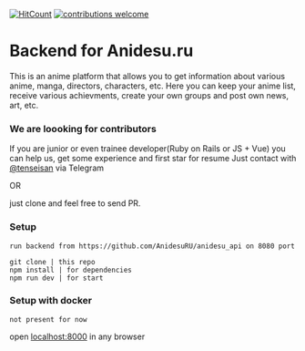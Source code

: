 [![HitCount](http://hits.dwyl.io/AnidesuRU/anidesu_api.svg)](http://hits.dwyl.io/AnidesuRU/anidesu_frontend)
[![contributions welcome](https://img.shields.io/badge/contributions-welcome-brightgreen.svg?style=flat)](https://github.com/dwyl/esta/issues)

# Backend for Anidesu.ru

This is an anime platform that allows you to get information about various anime, manga, directors, characters, etc. Here you can keep your anime list, receive various achievments, create your own groups and post own news, art, etc.

### We are loooking for contributors

If you are junior or even trainee developer(Ruby on Rails or JS + Vue) you can help us, get some experience and first star for resume
Just contact with [@tenseisan](https://t.me/tenseisan) via Telegram

OR

just clone and feel free to send PR.

### Setup

```
run backend from https://github.com/AnidesuRU/anidesu_api on 8080 port
```

```
git clone | this repo
npm install | for dependencies
npm run dev | for start
```

### Setup with docker

```
not present for now
```



open [localhost:8000](http://localhost:8000) in any browser